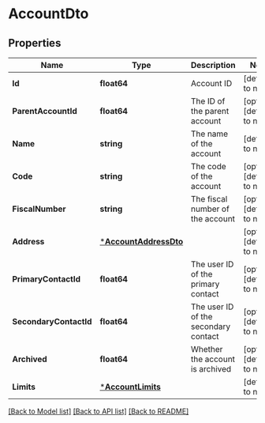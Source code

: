 # AccountDto

## Properties
Name | Type | Description | Notes
------------ | ------------- | ------------- | -------------
**Id** | **float64** | Account ID | [default to null]
**ParentAccountId** | **float64** | The ID of the parent account | [optional] [default to null]
**Name** | **string** | The name of the account | [default to null]
**Code** | **string** | The code of the account | [optional] [default to null]
**FiscalNumber** | **string** | The fiscal number of the account | [optional] [default to null]
**Address** | [***AccountAddressDto**](AccountAddressDto.md) |  | [optional] [default to null]
**PrimaryContactId** | **float64** | The user ID of the primary contact | [optional] [default to null]
**SecondaryContactId** | **float64** | The user ID of the secondary contact | [optional] [default to null]
**Archived** | **float64** | Whether the account is archived | [optional] [default to null]
**Limits** | [***AccountLimits**](AccountLimits.md) |  | [default to null]

[[Back to Model list]](../README.md#documentation-for-models) [[Back to API list]](../README.md#documentation-for-api-endpoints) [[Back to README]](../README.md)

